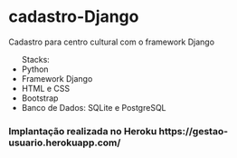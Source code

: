 # cadastro-Django
Cadastro para centro cultural com o framework Django

<ul>Stacks:
  <li>Python
  <li>Framework Django
  <li>HTML e CSS
  <li>Bootstrap
  <li>Banco de Dados: SQLite e PostgreSQL
</ul>

<h3>Implantação realizada no Heroku https://gestao-usuario.herokuapp.com/</h3>
